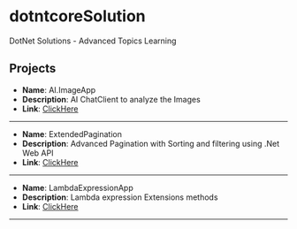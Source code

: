 # dotntcoreSolution
DotNet Solutions - Advanced Topics Learning
## Projects

   - **Name**: AI.ImageApp
   - **Description**: AI ChatClient to analyze the Images 
   - **Link**: [ClickHere](https://github.com/r-manimaran/dotnetcore-Advanced/tree/master/AI.ImageApp)
-----------------------------------------------
   - **Name**: ExtendedPagination
   - **Description**: Advanced Pagination with Sorting and filtering using .Net Web API
   - **Link**: [ClickHere](https://github.com/r-manimaran/dotnetcore-Advanced/tree/master/ExtendedPagination)
-----------------------------------------------
   - **Name**: LambdaExpressionApp
   - **Description**: Lambda expression Extensions methods
   - **Link**: [ClickHere](https://github.com/r-manimaran/dotnetcore-Advanced/tree/master/LambdaExpressionApp)
-----------------------------------------------

